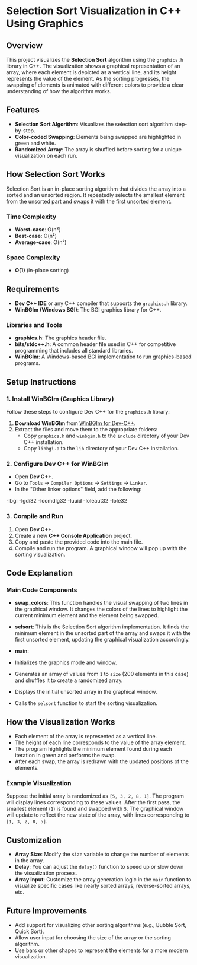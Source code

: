 # Selection Sort Visualization in C++ Using Graphics

## Overview

This project visualizes the **Selection Sort** algorithm using the `graphics.h` library in C++. The visualization shows a graphical representation of an array, where each element is depicted as a vertical line, and its height represents the value of the element. As the sorting progresses, the swapping of elements is animated with different colors to provide a clear understanding of how the algorithm works.

## Features

- **Selection Sort Algorithm**: Visualizes the selection sort algorithm step-by-step.
- **Color-coded Swapping**: Elements being swapped are highlighted in green and white.
- **Randomized Array**: The array is shuffled before sorting for a unique visualization on each run.

## How Selection Sort Works

Selection Sort is an in-place sorting algorithm that divides the array into a sorted and an unsorted region. It repeatedly selects the smallest element from the unsorted part and swaps it with the first unsorted element.

### Time Complexity

- **Worst-case**: O(n²)
- **Best-case**: O(n²)
- **Average-case**: O(n²)

### Space Complexity

- **O(1)** (in-place sorting)

## Requirements

- **Dev C++ IDE** or any C++ compiler that supports the `graphics.h` library.
- **WinBGIm (Windows BGI)**: The BGI graphics library for C++.

### Libraries and Tools

- **graphics.h**: The graphics header file.
- **bits/stdc++.h**: A common header file used in C++ for competitive programming that includes all standard libraries.
- **WinBGIm**: A Windows-based BGI implementation to run graphics-based programs.

## Setup Instructions

### 1. Install WinBGIm (Graphics Library)

Follow these steps to configure Dev C++ for the `graphics.h` library:

1. **Download WinBGIm** from [WinBGIm for Dev-C++](http://winbgim.codecutter.org/).
2. Extract the files and move them to the appropriate folders:
   - Copy `graphics.h` and `winbgim.h` to the `include` directory of your Dev C++ installation.
   - Copy `libbgi.a` to the `lib` directory of your Dev C++ installation.

### 2. Configure Dev C++ for WinBGIm

- Open **Dev C++**.
- Go to `Tools` → `Compiler Options` → `Settings` → `Linker`.
- In the "Other linker options" field, add the following:

-lbgi -lgdi32 -lcomdlg32 -luuid -loleaut32 -lole32

### 3. Compile and Run

1. Open **Dev C++**.
2. Create a new **C++ Console Application** project.
3. Copy and paste the provided code into the main file.
4. Compile and run the program. A graphical window will pop up with the sorting visualization.

## Code Explanation

### Main Code Components

- **swap_colors**: This function handles the visual swapping of two lines in the graphical window. It changes the colors of the lines to highlight the current minimum element and the element being swapped.

- **selsort**: This is the Selection Sort algorithm implementation. It finds the minimum element in the unsorted part of the array and swaps it with the first unsorted element, updating the graphical visualization accordingly.

- **main**:
- Initializes the graphics mode and window.
- Generates an array of values from `1` to `size` (200 elements in this case) and shuffles it to create a randomized array.
- Displays the initial unsorted array in the graphical window.
- Calls the `selsort` function to start the sorting visualization.

## How the Visualization Works

- Each element of the array is represented as a vertical line.
- The height of each line corresponds to the value of the array element.
- The program highlights the minimum element found during each iteration in green and performs the swap.
- After each swap, the array is redrawn with the updated positions of the elements.

### Example Visualization

Suppose the initial array is randomized as `[5, 3, 2, 8, 1]`. The program will display lines corresponding to these values.
After the first pass, the smallest element (`1`) is found and swapped with `5`.
The graphical window will update to reflect the new state of the array, with lines corresponding to `[1, 3, 2, 8, 5]`.

## Customization

- **Array Size**: Modify the `size` variable to change the number of elements in the array.
- **Delay**: You can adjust the `delay()` function to speed up or slow down the visualization process.
- **Array Input**: Customize the array generation logic in the `main` function to visualize specific cases like nearly sorted arrays, reverse-sorted arrays, etc.

## Future Improvements

- Add support for visualizing other sorting algorithms (e.g., Bubble Sort, Quick Sort).
- Allow user input for choosing the size of the array or the sorting algorithm.
- Use bars or other shapes to represent the elements for a more modern visualization.
